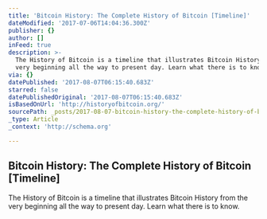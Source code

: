 ```yaml
---
title: 'Bitcoin History: The Complete History of Bitcoin [Timeline]'
dateModified: '2017-07-06T14:04:36.300Z'
publisher: {}
author: []
inFeed: true
description: >-
  The History of Bitcoin is a timeline that illustrates Bitcoin History from the
  very beginning all the way to present day. Learn what there is to know.
via: {}
datePublished: '2017-08-07T06:15:40.683Z'
starred: false
datePublishedOriginal: '2017-08-07T06:15:40.683Z'
isBasedOnUrl: 'http://historyofbitcoin.org/'
sourcePath: _posts/2017-08-07-bitcoin-history-the-complete-history-of-bitcoin-timeline.md
_type: Article
_context: 'http://schema.org'

---
```

<article style=""><h1>Bitcoin History: The Complete History of Bitcoin [Timeline]</h1><p>The History of Bitcoin is a timeline that illustrates Bitcoin History from the very beginning all the way to present day. Learn what there is to know.</p></article>
